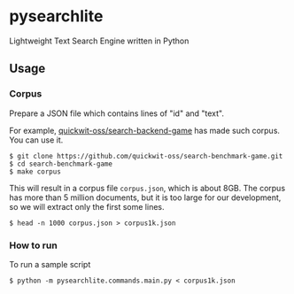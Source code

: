 # pysearchlite

Lightweight Text Search Engine written in Python

## Usage

### Corpus

Prepare a JSON file which contains lines of "id" and "text".

For example, [quickwit-oss/search-backend-game](https://github.com/quickwit-oss/search-benchmark-game)
has made such corpus. You can use it.

```shell
$ git clone https://github.com/quickwit-oss/search-benchmark-game.git 
$ cd search-benchmark-game
$ make corpus
```

This will result in a corpus file `corpus.json`, which is about 8GB.
The corpus has more than 5 million documents,
but it is too large for our development,
so we will extract only the first some lines.

```shell
$ head -n 1000 corpus.json > corpus1k.json
```

### How to run

To run a sample script
```shell
$ python -m pysearchlite.commands.main.py < corpus1k.json
```
